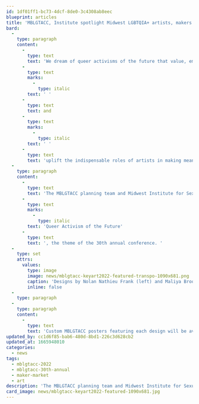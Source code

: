 ```yaml
---
id: 1df01ff1-bc73-4dcf-8de0-3c4308ab8eec
blueprint: articles
title: 'MBLGTACC, Institute spotlight Midwest LGBTQIA+ artists, makers'
bard:
  -
    type: paragraph
    content:
      -
        type: text
        text: 'We dream of queer activisms of the future that value, embrace,'
      -
        type: text
        marks:
          -
            type: italic
        text: ' '
      -
        type: text
        text: and
      -
        type: text
        marks:
          -
            type: italic
        text: ' '
      -
        type: text
        text: 'uplift the indispensable roles of artists in making meaning, building community, and inspiring change. And as a group of folks in some position to do so, we''re putting our money where our mouth is.'
  -
    type: paragraph
    content:
      -
        type: text
        text: 'The MBLGTACC planning team and Midwest Institute for Sexuality and Gender Diversity will feature the creative work of Nolan Mathieu Frank (@opensourcerer) and Maliya Brooks (@mmmaliyaaa) in Columbus this week. The selection followed their submissions for an open, public commission of art by LGBTQIA+ Midwesterners, and artists were asked to reflect on the meanings and possibilities of '
      -
        type: text
        marks:
          -
            type: italic
        text: 'Queer Activism of the Future'
      -
        type: text
        text: ', the theme of the 30th annual conference. '
  -
    type: set
    attrs:
      values:
        type: image
        image: news/mblgtacc-keyart2022-featured-transpo-1090x681.png
        caption: 'Designs by Nolan Nathieu Frank (left) and Maliya Brooks (right)'
        inline: false
  -
    type: paragraph
  -
    type: paragraph
    content:
      -
        type: text
        text: 'Custom MBLGTACC posters featuring each design will be available for free to attendees at the Maker Market and Vendor Fair, while supplies last. Frank''s submission was also chosen for the cover of the keepsake program booklet. Both artists were compensated for their time and labor.'
updated_by: cc1d6f85-bab6-480d-8bd1-226c3d628cb2
updated_at: 1665948010
categories:
  - news
tags:
  - mblgtacc-2022
  - mblgtacc-30th-annual
  - maker-market
  - art
description: 'The MBLGTACC planning team and Midwest Institute for Sexuality and Gender Diversity will feature the creative work of Nolan Mathieu Frank (@opensourcerer) and Maliya Brooks (@mmmaliyaaa) in Columbus this week.'
card_image: news/mblgtacc-keyart2022-featured-1090x681.jpg
---
```

